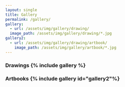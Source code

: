 ```yaml
---
layout: single
title: Gallery
permalink: /gallery/
gallery:
  - url: /assets/img/gallery/drawing/
  image_path: /assets/img/gallery/drawing/*.jpg
gallery2:
  - url: /assets/img/gallery/drawing/artbook/
    image_path: /assets/img/gallery/artbook/*.jpg
---
```

<h3> Drawings
{% include gallery %}

<h3> Artbooks
{% include gallery id="gallery2"%}
